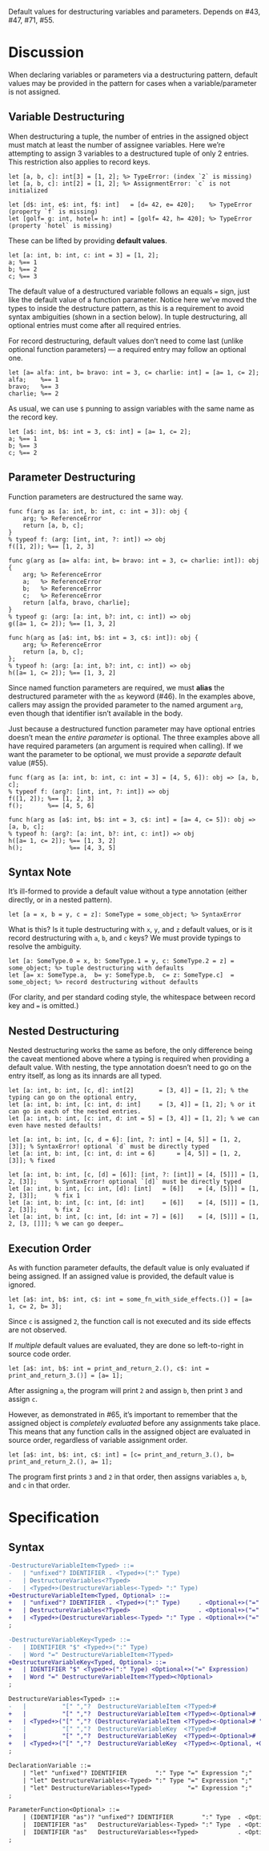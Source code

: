 Default values for destructuring variables and parameters. Depends on #43, #47, #71, #55.

# Discussion
When declaring variables or parameters via a destructuring pattern, default values may be provided in the pattern for cases when a variable/parameter is not assigned.

## Variable Destructuring
When destructuring a tuple, the number of entries in the assigned object must match at least the number of assignee variables. Here we’re attempting to assign 3 variables to a destructured tuple of only 2 entries. This restriction also applies to record keys.
```cp
let [a, b, c]: int[3] = [1, 2]; %> TypeError: (index `2` is missing)
let [a, b, c]: int[2] = [1, 2]; %> AssignmentError: `c` is not initialized

let [d$: int, e$: int, f$: int]   = [d= 42, e= 420];    %> TypeError (property `f` is missing)
let [golf= g: int, hotel= h: int] = [golf= 42, h= 420]; %> TypeError (property `hotel` is missing)
```

These can be lifted by providing **default values**.
```cp
let [a: int, b: int, c: int = 3] = [1, 2];
a; %== 1
b; %== 2
c; %== 3
```
The default value of a destructured variable follows an equals `=` sign, just like the default value of a function parameter. Notice here we’ve moved the types to inside the destructure pattern, as this is a requirement to avoid syntax ambiguities (shown in a section below). In tuple destructuring, all optional entries must come after all required entries.

For record destructuring, default values don’t need to come last (unlike optional function parameters) — a required entry may follow an optional one.
```cp
let [a= alfa: int, b= bravo: int = 3, c= charlie: int] = [a= 1, c= 2];
alfa;    %== 1
bravo;   %== 3
charlie; %== 2
```

As usual, we can use `$` punning to assign variables with the same name as the record key.
```cp
let [a$: int, b$: int = 3, c$: int] = [a= 1, c= 2];
a; %== 1
b; %== 3
c; %== 2
```

## Parameter Destructuring
Function parameters are destructured the same way.
```cp
func f(arg as [a: int, b: int, c: int = 3]): obj {
	arg; %> ReferenceError
	return [a, b, c];
}
% typeof f: (arg: [int, int, ?: int]) => obj
f([1, 2]); %== [1, 2, 3]

func g(arg as [a= alfa: int, b= bravo: int = 3, c= charlie: int]): obj {
	arg; %> ReferenceError
	a;   %> ReferenceError
	b;   %> ReferenceError
	c;   %> ReferenceError
	return [alfa, bravo, charlie];
}
% typeof g: (arg: [a: int, b?: int, c: int]) => obj
g([a= 1, c= 2]); %== [1, 3, 2]

func h(arg as [a$: int, b$: int = 3, c$: int]): obj {
	arg; %> ReferenceError
	return [a, b, c];
};
% typeof h: (arg: [a: int, b?: int, c: int]) => obj
h([a= 1, c= 2]); %== [1, 3, 2]
```
Since named function parameters are required, we must **alias** the destructured parameter with the `as` keyword (#46). In the examples above, callers may assign the provided parameter to the named argument `arg`, even though that identifier isn’t available in the body.

Just because a destructured function parameter may have optional entries doesn’t mean the *entire parameter* is optional. The three examples above all have required parameters (an argument is required when calling). If we want the parameter to be optional, we must provide a *separate* default value (#55).
```cp
func f(arg as [a: int, b: int, c: int = 3] = [4, 5, 6]): obj => [a, b, c];
% typeof f: (arg?: [int, int, ?: int]) => obj
f([1, 2]); %== [1, 2, 3]
f();       %== [4, 5, 6]

func h(arg as [a$: int, b$: int = 3, c$: int] = [a= 4, c= 5]): obj => [a, b, c];
% typeof h: (arg?: [a: int, b?: int, c: int]) => obj
h([a= 1, c= 2]); %== [1, 3, 2]
h();             %== [4, 3, 5]
```

## Syntax Note
It’s ill-formed to provide a default value without a type annotation (either directly, or in a nested pattern).
```cp
let [a = x, b = y, c = z]: SomeType = some_object; %> SyntaxError
```
What is this? Is it tuple destructuring with `x`, `y`, and `z` default values, or is it record destructuring with `a`, `b`, and `c` keys? We must provide typings to resolve the ambiguity.
```cp
let [a: SomeType.0 = x, b: SomeType.1 = y, c: SomeType.2 = z] = some_object; %> tuple destructuring with defaults
let [a= x: SomeType.a,  b= y: SomeType.b,  c= z: SomeType.c]  = some_object; %> record destructuring without defaults
```
(For clarity, and per standard coding style, the whitespace between record key and `=` is omitted.)

## Nested Destructuring
Nested destructuring works the same as before, the only difference being the caveat mentioned above where a typing is required when providing a default value. With nesting, the type annotation doesn’t need to go on the entry itself, as long as its innards are all typed.
```cp
let [a: int, b: int, [c, d]: int[2]       = [3, 4]] = [1, 2]; % the typing can go on the optional entry,
let [a: int, b: int, [c: int, d: int]     = [3, 4]] = [1, 2]; % or it can go in each of the nested entries.
let [a: int, b: int, [c: int, d: int = 5] = [3, 4]] = [1, 2]; % we can even have nested defaults!

let [a: int, b: int, [c, d = 6]: [int, ?: int] = [4, 5]] = [1, 2, [3]]; % SyntaxError! optional `d` must be directly typed
let [a: int, b: int, [c: int, d: int = 6]      = [4, 5]] = [1, 2, [3]]; % fixed

let [a: int, b: int, [c, [d] = [6]]: [int, ?: [int]] = [4, [5]]] = [1, 2, [3]];     % SyntaxError! optional `[d]` must be directly typed
let [a: int, b: int, [c: int, [d]: [int]   = [6]]    = [4, [5]]] = [1, 2, [3]];     % fix 1
let [a: int, b: int, [c: int, [d: int]     = [6]]    = [4, [5]]] = [1, 2, [3]];     % fix 2
let [a: int, b: int, [c: int, [d: int = 7] = [6]]    = [4, [5]]] = [1, 2, [3, []]]; % we can go deeper…
```

## Execution Order
As with function parameter defaults, the default value is only evaluated if being assigned. If an assigned value is provided, the default value is ignored.
```cp
let [a$: int, b$: int, c$: int = some_fn_with_side_effects.()] = [a= 1, c= 2, b= 3];
```
Since `c` is assigned `2`, the function call is not executed and its side effects are not observed.

If *multiple* default values are evaluated, they are done so left-to-right in source code order.
```cp
let [a$: int, b$: int = print_and_return_2.(), c$: int = print_and_return_3.()] = [a= 1];
```
After assigning `a`, the program will print `2` and assign `b`, then print `3` and assign `c`.

However, as demonstrated in #65, it’s important to remember that the assigned object is *completely evaluated* before any assignments take place. This means that any function calls in the assigned object are evaluated in source order, regardless of variable assignment order.
```cp
let [a$: int, b$: int, c$: int] = [c= print_and_return_3.(), b= print_and_return_2.(), a= 1];
```
The program first prints `3` and `2` in that order, then assigns variables `a`, `b`, and `c` in that order.


# Specification

## Syntax
```diff
-DestructureVariableItem<Typed> ::=
-	| "unfixed"? IDENTIFIER . <Typed+>(":" Type)
-	| DestructureVariables<?Typed>
-	| <Typed+>(DestructureVariables<-Typed> ":" Type)
+DestructureVariableItem<Typed, Optional> ::=
+	| "unfixed"? IDENTIFIER . <Typed+>(":" Type)     . <Optional+>("=" Expression)
+	| DestructureVariables<?Typed>                   . <Optional+>("=" Expression)
+	| <Typed+>(DestructureVariables<-Typed> ":" Type . <Optional+>("=" Expression))
;

-DestructureVariableKey<Typed> ::=
-	| IDENTIFIER "$" <Typed+>(":" Type)
-	| Word "=" DestructureVariableItem<?Typed>
+DestructureVariableKey<Typed, Optional> ::=
+	| IDENTIFIER "$" <Typed+>(":" Type) <Optional+>("=" Expression)
+	| Word "=" DestructureVariableItem<?Typed><?Optional>
;

DestructureVariables<Typed> ::=
-	|          "[" ","?  DestructureVariableItem <?Typed>#                                                               ","? "]"
+	|          "[" ","?  DestructureVariableItem <?Typed><-Optional>#                                                    ","? "]"
+	| <Typed+>("[" ","? (DestructureVariableItem <?Typed><-Optional># ",")? DestructureVariableItem <?Typed><+Optional># ","? "]")
-	|          "[" ","?  DestructureVariableKey  <?Typed>#                                                               ","? "]"
+	|          "[" ","?  DestructureVariableKey  <?Typed><-Optional>#                                                    ","? "]"
+	| <Typed+>("[" ","?  DestructureVariableKey  <?Typed><-Optional, +Optional>#                                         ","? "]")
;

DeclarationVariable ::=
	| "let" "unfixed"? IDENTIFIER        ":" Type "=" Expression ";"
	| "let" DestructureVariables<-Typed> ":" Type "=" Expression ";"
	| "let" DestructureVariables<+Typed>          "=" Expression ";"
;

ParameterFunction<Optional> ::=
	| (IDENTIFIER "as")? "unfixed"? IDENTIFIER        ":" Type  . <Optional+>("=" Expression)
	|  IDENTIFIER "as"   DestructureVariables<-Typed> ":" Type  . <Optional+>("=" Expression)
	|  IDENTIFIER "as"   DestructureVariables<+Typed>           . <Optional+>("=" Expression)
;
```
